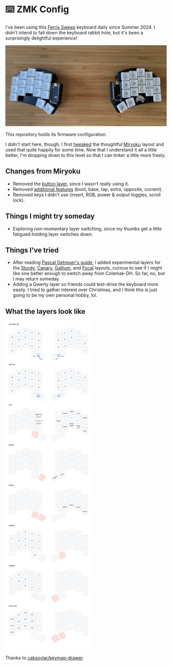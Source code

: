 # ⌨️ ZMK Config

I've been using this [Ferris Sweep][ferris-sweep] keyboard daily since Summer
2024. I didn't intend to fall down the keyboard rabbit hole, but it's been a
surprisingly delightful experience!

![keyboard][keyboard]

This repository holds its firmware configuration.

I didn't start here, though; I first [tweaked][tweaked] the thoughtful
[Miryoku][miryoku] layout and used that quite happily for some time. Now that I
understand it all a little better, I'm dropping down to this level so that I
can tinker a little more freely.

## Changes from Miryoku

- Removed the [button layer][miryoku-button-layer], since I wasn't really using
  it.
- Removed [additional features][miryoku-additional-features] (boot, base, tap,
  extra, opposite, current).
- Removed keys I didn't use (insert, RGB, power & output toggles, scroll lock).

## Things I might try someday

- Exploring non-momentary layer switching, since my thumbs get a little
  fatigued holding layer switches down.

## Things I've tried

- After reading [Pascal Getreuer's guide][which-alt], I added experimental
  layers for the [Sturdy][sturdy], [Canary][canary], [Gallium][gallium], and
  [Focal][focal] layouts, curious to see if I might like one better enough to
  switch away from Colemak-DH. So far, no, but I may return someday.
- Adding a Qwerty layer so friends could test-drive the keyboard more easily. I
  tried to gather interest over Christmas, and I think this is just going to be
  my own personal hobby, lol.

## What the layers look like

![keymap][keymap]

Thanks to [caksoylar/keymap-drawer][keymap-drawer].

[ferris-sweep]: https://github.com/davidphilipbarr/Sweep
[keyboard]: docs/keyboard.jpeg
[tweaked]: https://github.com/manna-harbour/miryoku_zmk/compare/master...matthewtodd:miryoku_zmk:matthewtodd
[miryoku]: https://github.com/manna-harbour/miryoku
[miryoku-mouse-layer]: https://github.com/manna-harbour/miryoku/tree/master/docs/reference#mouse
[miryoku-button-layer]: https://github.com/manna-harbour/miryoku/tree/master/docs/reference#button
[miryoku-additional-features]: https://github.com/manna-harbour/miryoku/tree/master/docs/reference#additional-features
[sturdy]: https://oxey.dev/sturdy
[canary]: https://github.com/Apsu/Canary
[gallium]: https://github.com/GalileoBlues/Gallium
[focal]: https://github.com/Keyhabit/Focal-keyboard-layout/
[which-alt]: https://getreuer.info/posts/keyboards/alt-layouts/index.html#which-alt-keyboard-layout-should-i-learn
[keymap]: docs/cradio.svg
[keymap-drawer]: https://github.com/caksoylar/keymap-drawer
